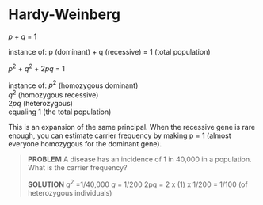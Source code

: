 # Hardy-Weinberg
$p$ + $q$ = 1  
  
instance of:
p (dominant) + q (recessive) = 1 (total population)  

$p^2$ + $q^2$ + $2pq$ = 1  

instance of:
$p^2$ (homozygous dominant)  
$q^2$ (homozygous recessive)  
$2pq$ (heterozygous)  
equaling 1 (the total population)  
  
This is an expansion of the same principal. When the recessive gene is rare enough, you can estimate carrier frequency by making p = 1 (almost everyone homozygous for the dominant gene).

>**PROBLEM**
>A disease has an incidence of 1 in 40,000 in a population. What is the carrier frequency?
>
>**SOLUTION**
>$q^2$  =1/40,000
>$q$ = 1/200
>2pq = 2 x (1) x 1/200
>= 1/100 (of heterozygous individuals)